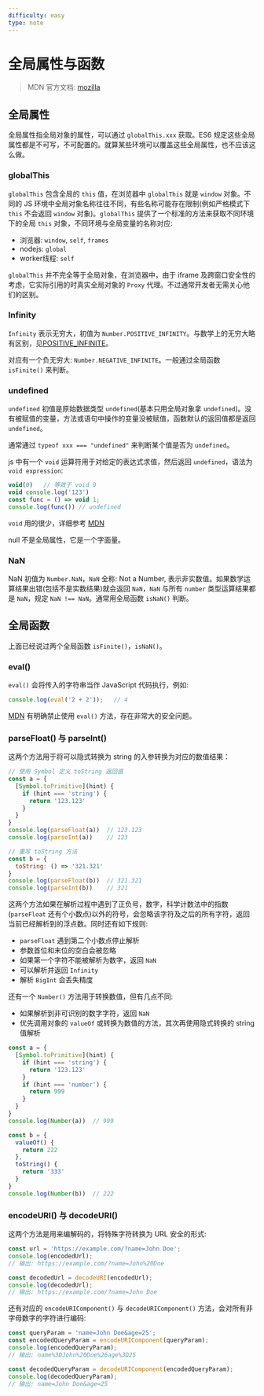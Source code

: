 ```yaml
---
difficulty: easy
type: note
---
```


# 全局属性与函数

> MDN 官方文档: [mozilla](https://developer.mozilla.org/zh-CN/docs/Web/JavaScript/Reference/Global_Objects/globalThis)

## 全局属性

全局属性指全局对象的属性，可以通过 `globalThis.xxx` 获取。ES6 规定这些全局属性都是不可写，不可配置的。就算某些环境可以覆盖这些全局属性，也不应该这么做。

### globalThis

`globalThis` 包含全局的 `this` 值，在浏览器中 `globalThis` 就是 `window` 对象。不同的 JS 环境中全局对象名称往往不同，有些名称可能存在限制(例如严格模式下 `this` 不会返回 `window` 对象)。`globalThis` 提供了一个标准的方法来获取不同环境下的全局 `this` 对象，不同环境与全局变量的名称对应:
- 浏览器: `window`, `self`, `frames`
- nodejs: `global`
- worker线程: `self`

`globalThis` 并不完全等于全局对象，在浏览器中，由于 iframe 及跨窗口安全性的考虑，它实际引用的时真实全局对象的 `Proxy` 代理。不过通常开发者无需关心他们的区别。

### Infinity

`Infinity` 表示无穷大，初值为 `Number.POSITIVE_INFINITY`。与数学上的无穷大略有区别，见[POSITIVE_INFINITE](https://developer.mozilla.org/zh-CN/docs/Web/JavaScript/Reference/Global_Objects/Number/POSITIVE_INFINITY#%E6%8F%8F%E8%BF%B0)。

对应有一个负无穷大: `Number.NEGATIVE_INFINITE`。一般通过全局函数 `isFinite()` 来判断。
### undefined

`undefined` 初值是原始数据类型 `undefined`(基本只用全局对象拿 `undefined`)。没有被赋值的变量，方法或语句中操作的变量没被赋值，函数默认的返回值都是返回 `undefined`。

通常通过 `typeof xxx === "undefined"` 来判断某个值是否为 `undefined`。

js 中有一个 `void` 运算符用于对给定的表达式求值，然后返回 `undefined`，语法为 `void expression`:
```js
void(0)   // 等效于 void 0
void console.log('123')
const func = () => void 1;
console.log(func()) // undefined
```

`void` 用的很少，详细参考 [MDN](https://developer.mozilla.org/zh-CN/docs/Web/JavaScript/Reference/Operators/void)

<p class="tip">null 不是全局属性，它是一个字面量。</p>

### NaN

NaN 初值为 `Number.NaN`，`NaN` 全称: Not a Number, 表示非实数值。如果数学运算结果出错(包括不是实数结果)就会返回 `NaN`，`NaN` 与所有 `number` 类型运算结果都是 `NaN`，规定 `NaN !== NaN`。通常用全局函数 `isNaN()` 判断。

## 全局函数

上面已经说过两个全局函数 `isFinite()`，`isNaN()`。

### eval()

`eval()` 会将传入的字符串当作 JavaScript 代码执行，例如:

```js
console.log(eval('2 + 2'));   // 4
```

[MDN](https://developer.mozilla.org/zh-CN/docs/Web/JavaScript/Reference/Global_Objects/eval#%E6%B0%B8%E8%BF%9C%E4%B8%8D%E8%A6%81%E4%BD%BF%E7%94%A8_eval%EF%BC%81) 有明确禁止使用 `eval()` 方法，存在非常大的安全问题。

### parseFloat() 与 parseInt()

这两个方法用于将可以隐式转换为 string 的入参转换为对应的数值结果：

```js
// 使用 Symbol 定义 toString 返回值
const a = {
  [Symbol.toPrimitive](hint) {
    if (hint === 'string') {
      return '123.123'
    }
  }
}
console.log(parseFloat(a))  // 123.123
console.log(parseInt(a))    // 123

// 重写 toString 方法
const b = {
  toString: () => '321.321'
}
console.log(parseFloat(b))  // 321.321
console.log(parseInt(b))    // 321
```

这两个方法如果在解析过程中遇到了正负号，数字，科学计数法中的指数(`parseFloat` 还有个小数点)以外的符号，会忽略该字符及之后的所有字符，返回当前已经解析到的浮点数。同时还有如下规则:
- `parseFloat` 遇到第二个小数点停止解析
- 参数首位和末位的空白会被忽略
- 如果第一个字符不能被解析为数字，返回 `NaN`
- 可以解析并返回 `Infinity`
- 解析 `BigInt` 会丢失精度

还有一个 `Number()` 方法用于转换数值，但有几点不同:
- 如果解析到非可识别的数字字符，返回 `NaN`
- 优先调用对象的 `valueOf` 或转换为数值的方法，其次再使用隐式转换的 string 值解析

```js
const a = {
  [Symbol.toPrimitive](hint) {
    if (hint === 'string') {
      return '123.123'
    }
    if (hint === 'number') {
      return 999
    }
  }
}
console.log(Number(a))  // 999

const b = {
  valueOf() {
    return 222
  },
  toString() {
    return '333'
  }
}
console.log(Number(b))  // 222
```

### encodeURI() 与 decodeURI()

这两个方法是用来编解码的，将特殊字符转换为 URL 安全的形式:

```js
const url = 'https://example.com/?name=John Doe';
console.log(encodedUrl);
// 输出: https://example.com/?name=John%20Doe

const decodedUrl = decodeURI(encodedUrl);
console.log(decodedUrl);
// 输出: https://example.com/?name=John Doe
```

还有对应的 `encodeURIComponent()` 与 `decodeURIComponent()` 方法，会对所有非字母数字的字符进行编码:

```js
const queryParam = 'name=John Doe&age=25';
const encodedQueryParam = encodeURIComponent(queryParam);
console.log(encodedQueryParam);
// 输出: name%3DJohn%20Doe%26age%3D25

const decodedQueryParam = decodeURIComponent(encodedQueryParam);
console.log(decodedQueryParam);
// 输出: name=John Doe&age=25
```